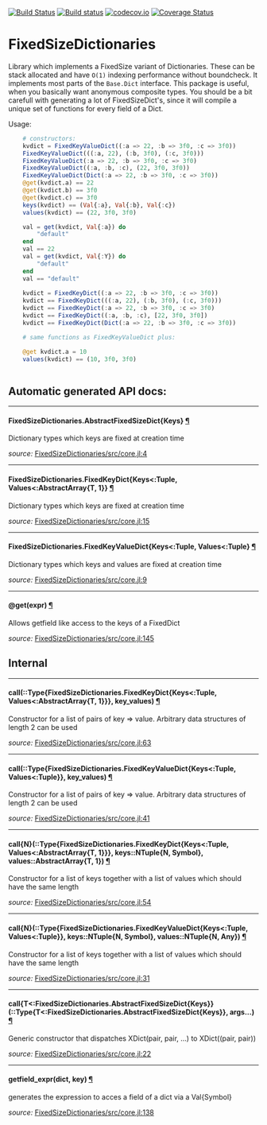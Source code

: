 
[![Build Status](https://travis-ci.org/SimonDanisch/FixedSizeDictionaries.jl.svg?branch=master)](https://travis-ci.org/SimonDanisch/FixedSizeDictionaries.jl)
[![Build status](https://ci.appveyor.com/api/projects/status/rug74qwk1dbl62wx?svg=true)](https://ci.appveyor.com/project/SimonDanisch/fixedsizedictionaries-jl)
[![codecov.io](https://codecov.io/github/SimonDanisch/FixedSizeDictionaries.jl/coverage.svg?branch=master)](https://codecov.io/github/SimonDanisch/FixedSizeDictionaries.jl?branch=master)
[![Coverage Status](https://coveralls.io/repos/github/SimonDanisch/FixedSizeDictionaries.jl/badge.svg?branch=master)](https://coveralls.io/github/SimonDanisch/FixedSizeDictionaries.jl?branch=master)

# FixedSizeDictionaries

Library which implements a FixedSize variant of Dictionaries.
These can be stack allocated and have `O(1)` indexing performance without boundcheck.
It implements most parts of the `Base.Dict` interface.
This package is useful, when you basically want anonymous composite types.
You should be a bit carefull with generating a lot of FixedSizeDict's, since
it will compile a unique set of functions for every field of a Dict.

Usage: 

```Julia
    # constructors:
    kvdict = FixedKeyValueDict((:a => 22, :b => 3f0, :c => 3f0))
    FixedKeyValueDict(((:a, 22), (:b, 3f0), (:c, 3f0)))
    FixedKeyValueDict(:a => 22, :b => 3f0, :c => 3f0)
    FixedKeyValueDict((:a, :b, :c), (22, 3f0, 3f0))
    FixedKeyValueDict(Dict(:a => 22, :b => 3f0, :c => 3f0))
    @get(kvdict.a) == 22
    @get(kvdict.b) == 3f0
    @get(kvdict.c) == 3f0
    keys(kvdict) == (Val{:a}, Val{:b}, Val{:c})
    values(kvdict) == (22, 3f0, 3f0)

    val = get(kvdict, Val{:a}) do
        "default"
    end
    val == 22
    val = get(kvdict, Val{:Y}) do
        "default"
    end
    val == "default"
    
    kvdict = FixedKeyDict((:a => 22, :b => 3f0, :c => 3f0))
    kvdict == FixedKeyDict(((:a, 22), (:b, 3f0), (:c, 3f0)))
    kvdict == FixedKeyDict(:a => 22, :b => 3f0, :c => 3f0)
    kvdict == FixedKeyDict((:a, :b, :c), [22, 3f0, 3f0])
    kvdict == FixedKeyDict(Dict(:a => 22, :b => 3f0, :c => 3f0))

    # same functions as FixedKeyValueDict plus:

    @get kvdict.a = 10
    values(kvdict) == (10, 3f0, 3f0)
    
```


## Automatic generated API docs:

---

<a id="type__abstractfixedsizedict.1" class="lexicon_definition"></a>
#### FixedSizeDictionaries.AbstractFixedSizeDict{Keys} [¶](#type__abstractfixedsizedict.1)
Dictionary types which keys are fixed at creation time


*source:*
[FixedSizeDictionaries/src/core.jl:4](https://github.com/SimonDanisch/FixedSizeDictionaries.jl/tree/1822b7619c5e50d427aad995057f6931a72a2f54/src/core.jl#L4)

---

<a id="type__fixedkeydict.1" class="lexicon_definition"></a>
#### FixedSizeDictionaries.FixedKeyDict{Keys<:Tuple, Values<:AbstractArray{T, 1}} [¶](#type__fixedkeydict.1)
Dictionary types which keys are fixed at creation time


*source:*
[FixedSizeDictionaries/src/core.jl:15](https://github.com/SimonDanisch/FixedSizeDictionaries.jl/tree/1822b7619c5e50d427aad995057f6931a72a2f54/src/core.jl#L15)

---

<a id="type__fixedkeyvaluedict.1" class="lexicon_definition"></a>
#### FixedSizeDictionaries.FixedKeyValueDict{Keys<:Tuple, Values<:Tuple} [¶](#type__fixedkeyvaluedict.1)
Dictionary types which keys and values are fixed at creation time


*source:*
[FixedSizeDictionaries/src/core.jl:9](https://github.com/SimonDanisch/FixedSizeDictionaries.jl/tree/1822b7619c5e50d427aad995057f6931a72a2f54/src/core.jl#L9)

---

<a id="macro___get.1" class="lexicon_definition"></a>
#### @get(expr) [¶](#macro___get.1)
Allows getfield like access to the keys of a FixedDict


*source:*
[FixedSizeDictionaries/src/core.jl:145](https://github.com/SimonDanisch/FixedSizeDictionaries.jl/tree/1822b7619c5e50d427aad995057f6931a72a2f54/src/core.jl#L145)

## Internal

---

<a id="method__call.1" class="lexicon_definition"></a>
#### call(::Type{FixedSizeDictionaries.FixedKeyDict{Keys<:Tuple, Values<:AbstractArray{T, 1}}},  key_values) [¶](#method__call.1)
Constructor for a list of pairs of key => value.
Arbitrary data structures of length 2 can be used


*source:*
[FixedSizeDictionaries/src/core.jl:63](https://github.com/SimonDanisch/FixedSizeDictionaries.jl/tree/1822b7619c5e50d427aad995057f6931a72a2f54/src/core.jl#L63)

---

<a id="method__call.2" class="lexicon_definition"></a>
#### call(::Type{FixedSizeDictionaries.FixedKeyValueDict{Keys<:Tuple, Values<:Tuple}},  key_values) [¶](#method__call.2)
Constructor for a list of pairs of key => value.
Arbitrary data structures of length 2 can be used


*source:*
[FixedSizeDictionaries/src/core.jl:41](https://github.com/SimonDanisch/FixedSizeDictionaries.jl/tree/1822b7619c5e50d427aad995057f6931a72a2f54/src/core.jl#L41)

---

<a id="method__call.3" class="lexicon_definition"></a>
#### call{N}(::Type{FixedSizeDictionaries.FixedKeyDict{Keys<:Tuple, Values<:AbstractArray{T, 1}}},  keys::NTuple{N, Symbol},  values::AbstractArray{T, 1}) [¶](#method__call.3)
Constructor for a list of keys together with a list of values which should have the same length


*source:*
[FixedSizeDictionaries/src/core.jl:54](https://github.com/SimonDanisch/FixedSizeDictionaries.jl/tree/1822b7619c5e50d427aad995057f6931a72a2f54/src/core.jl#L54)

---

<a id="method__call.4" class="lexicon_definition"></a>
#### call{N}(::Type{FixedSizeDictionaries.FixedKeyValueDict{Keys<:Tuple, Values<:Tuple}},  keys::NTuple{N, Symbol},  values::NTuple{N, Any}) [¶](#method__call.4)
Constructor for a list of keys together with a list of values which should have the same length


*source:*
[FixedSizeDictionaries/src/core.jl:31](https://github.com/SimonDanisch/FixedSizeDictionaries.jl/tree/1822b7619c5e50d427aad995057f6931a72a2f54/src/core.jl#L31)

---

<a id="method__call.5" class="lexicon_definition"></a>
#### call{T<:FixedSizeDictionaries.AbstractFixedSizeDict{Keys}}(::Type{T<:FixedSizeDictionaries.AbstractFixedSizeDict{Keys}},  args...) [¶](#method__call.5)
Generic constructor that dispatches XDict(pair, pair, ...) to XDict((pair, pair))


*source:*
[FixedSizeDictionaries/src/core.jl:22](https://github.com/SimonDanisch/FixedSizeDictionaries.jl/tree/1822b7619c5e50d427aad995057f6931a72a2f54/src/core.jl#L22)

---

<a id="method__getfield_expr.1" class="lexicon_definition"></a>
#### getfield_expr(dict,  key) [¶](#method__getfield_expr.1)
generates the expression to acces a field of a dict via a Val{Symbol}


*source:*
[FixedSizeDictionaries/src/core.jl:138](https://github.com/SimonDanisch/FixedSizeDictionaries.jl/tree/1822b7619c5e50d427aad995057f6931a72a2f54/src/core.jl#L138)
